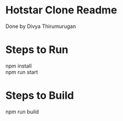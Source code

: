 # Hotstar Clone Readme

Done by Divya Thirumurugan

# Steps to Run
npm install <br>
npm run start

# Steps to Build
npm run build